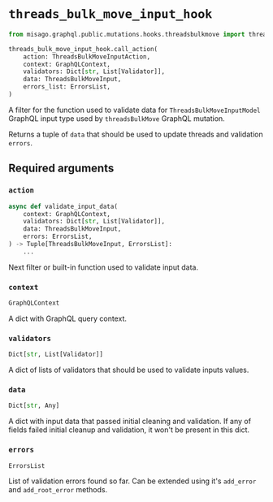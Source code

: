 # `threads_bulk_move_input_hook`

```python
from misago.graphql.public.mutations.hooks.threadsbulkmove import threads_bulk_move_input_hook

threads_bulk_move_input_hook.call_action(
    action: ThreadsBulkMoveInputAction,
    context: GraphQLContext,
    validators: Dict[str, List[Validator]],
    data: ThreadsBulkMoveInput,
    errors_list: ErrorsList,
)
```

A filter for the function used to validate data for `ThreadsBulkMoveInputModel` GraphQL input type used by `threadsBulkMove` GraphQL mutation.

Returns a tuple of `data` that should be used to update threads and validation `errors`.


## Required arguments

### `action`

```python
async def validate_input_data(
    context: GraphQLContext,
    validators: Dict[str, List[Validator]],
    data: ThreadsBulkMoveInput,
    errors: ErrorsList,
) -> Tuple[ThreadsBulkMoveInput, ErrorsList]:
    ...
```

Next filter or built-in function used to validate input data.


### `context`

```python
GraphQLContext
```

A dict with GraphQL query context.


### `validators`

```python
Dict[str, List[Validator]]
```

A dict of lists of validators that should be used to validate inputs values.


### `data`

```python
Dict[str, Any]
```

A dict with input data that passed initial cleaning and validation. If any of fields failed initial cleanup and validation, it won't be present in this dict.


### `errors`

```python
ErrorsList
```

List of validation errors found so far. Can be extended using it's `add_error` and `add_root_error` methods.